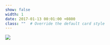 ```yaml
---
show: false
width: 1
date: 2017-01-13 00:01:00 +0800
class: ""  # Override the default card style
---
```

<div>
<img src="{{ 'assets/images/badges/PKU_red.png' | relative_url }}" class="img-fluid rounded-xl" >
</div>
